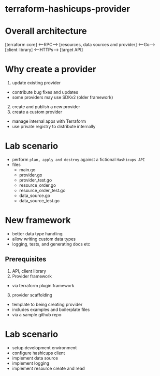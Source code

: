 # terraform-hashicups-provider
# Overall architecture
[terraform core] <--RPC--> [resources, data sources and provider] <--Go--> [client library] <--HTTPs--> [target API]
# Why create a provider 
1. update existing provider 
- contribute bug fixes and updates 
- some providers may use SDKv2 (older framework)
2. create and publish a new provider 
3. create a custom provider 
- manage internal apps with Terraform 
- use private registry to distribute internally 
# Lab scenario 
- perform `plan, apply and destroy` against a fictional `Hashicups API`
- files 
    - main.go 
    - provider.go 
    - provider_test.go 
    - resource_order.go 
    - resource_order_test.go 
    - data_source.go 
    - data_source_test.go 
# New framework 
- better data type handling 
- allow writing custom data types 
- logging, tests, and generating docs etc 
## Prerequisites 
1. API, client library 
2. Provider framework 
- via terraform plugin framework
3. provider scaffolding 
- template to being creating provider 
- includes examples and boilerplate files 
- via a sample github repo 
# Lab scenario 
- setup development environment 
- configure hashicups client 
- implement data source 
- implement logging 
- implement resource create and read 

